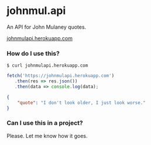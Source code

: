 # johnmul.api
An API for John Mulaney quotes.  
  
[johnmulapi.herokuapp.com](https://johnmulapi.herokuapp.com)

### How do I use this?

```shell
$ curl johnmulapi.herokuapp.com
```
```javascript
fetch('https://johnmulapi.herokuapp.com')
   .then(res => res.json())
   .then(data => console.log(data);
```
```json
{
    "quote": "I don't look older, I just look worse."
}
```

### Can I use this in a project?
Please. Let me know how it goes.
